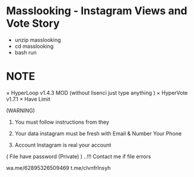 # Masslooking - Instagram Views and Vote Story

- unzip masslooking
- cd masslooking
- bash run


# NOTE
× HyperLoop v1.4.3 MOD (without lisenci just type anything )
× HyperVote v1.7.1
× Have Limit

(WARNING)
1. You must follow instructions from they

2. Your data instagram must be fresh with Email & Number Your Phone

3. Account Instagram is real your account


( File have password (Private) ) ..!!!
Contact me if file errors

wa.me/62895326509469
t.me/clvnfrlnsyh

